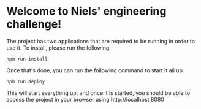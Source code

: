 # Welcome to Niels' engineering challenge!

The project has two applications that are required to be running in order to use it. To install, please run the following

```shell
npm run install
```

Once that's done, you can run the following command to start it all up
```shell
npm run deploy
```

This will start everything up, and once it is started, you should be able to access the project in your browser using http://localhost:8080
